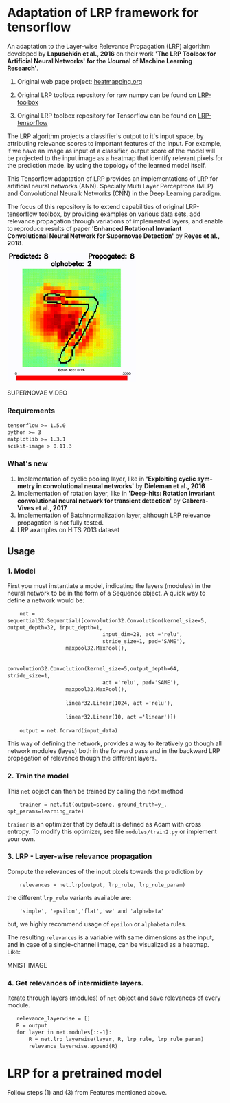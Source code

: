 # Adaptation of LRP framework for tensorflow

An adaptation to the Layer-wise Relevance Propagation (LRP) algorithm developed by **Lapuschkin et al., 2016** on their work **'The LRP Toolbox for Artificial Neural Networks' for the 'Journal of Machine Learning Research'**.


1. Original web page project: [heatmapping.org](http://heatmapping.org)
   
2. Original LRP toolbox repository for raw numpy can be found on [LRP-toolbox](https://github.com/sebastian-lapuschkin/lrp_toolbox)
3. Original LRP toolbox repository for Tensorflow can be found on [LRP-tensorflow](https://github.com/VigneshSrinivasan10/interprettensor)

The LRP algorithm projects a classifier's output to it's input space, by attributing relevance scores to important features of the input. For example, if we have an image as input of a classifier, output score of the model will be projected to the input image as a heatmap that identify relevant pixels for the prediction made. by using the topology of the learned model itself.

This Tensorflow adaptation of LRP provides an implementations of LRP for artificial neural networks (ANN). Specially Multi Layer Perceptrons (MLP) and Convolutional Neuralk Networks (CNN) in the Deep Learning paradigm. 

The focus of this repository is to extend capabilities of original LRP-tensorflow toolbox, by providing examples on various data sets, add relevance propagation through variations of implemented layers, and enable to reproduce results of paper **'Enhanced Rotational Invariant Convolutional Neural Network for Supernovae Detection'** by **Reyes et al., 2018**.

<img src="docs/gifs/mnist.gif" width="300" height="300" />

SUPERNOVAE VIDEO

### Requirements
    tensorflow >= 1.5.0
    python >= 3
    matplotlib >= 1.3.1
    scikit-image > 0.11.3
    
### What's new

1. Implementation of cyclic pooling layer, like in **'Exploiting cyclic sym-metry in convolutional neural networks'** by **Dieleman et al., 2016**
2. Implementation of rotation layer, like in **'Deep-hits: Rotation invariant convolutional neural network for transient
detection'** by **Cabrera-Vives et al., 2017**
3. Implementation of Batchnormalization layer, although LRP relevance propagation is not fully tested.
4. LRP axamples on HiTS 2013 dataset


## Usage

### 1. Model 

First you must instantiate a model, indicating the layers (modules) in the neural network to be in the form of a Sequence object. A quick way to define a network would be:

        net = sequential32.Sequential([convolution32.Convolution(kernel_size=5, output_depth=32, input_depth=1,
                                   input_dim=28, act ='relu',
                                   stride_size=1, pad='SAME'),
                       maxpool32.MaxPool(),

                       convolution32.Convolution(kernel_size=5,output_depth=64, stride_size=1,
                                   act ='relu', pad='SAME'),
                       maxpool32.MaxPool(),
                       
                       linear32.Linear(1024, act ='relu'),

                       linear32.Linear(10, act ='linear')])

        output = net.forward(input_data)

This way of defining the network, provides a way to iteratively go though all network modules (layes) both in the forward pass and in the backward LRP propagation of relevance though the different layers.
             
### 2. Train the model

This `net` object can then be trained by calling the next method

        trainer = net.fit(output=score, ground_truth=y_, opt_params=learning_rate)
        
`trainer` is an optimizer that by default is defined as Adam with cross entropy. To modify this optimizer, see file `modules/train2.py` or implement your own. 

### 3. LRP - Layer-wise relevance propagation

Compute the relevances of the input pixels towards the prediction by

        relevances = net.lrp(output, lrp_rule, lrp_rule_param)

the different `lrp_rule` variants available are:

        'simple', 'epsilon','flat','ww' and 'alphabeta' 
        
but, we highly recommend usage of `epsilon` or `alphabeta` rules.

The resulting `relevances` is a variable with same dimensions as the input, and in case of a single-channel image, can be visualized as a heatmap. Like:

MNIST IMAGE

### 4. Get relevances of intermidiate layers.  

Iterate through layers (modules) of `net` object and save relevances of every module.

       relevance_layerwise = []
       R = output
       for layer in net.modules[::-1]:
           R = net.lrp_layerwise(layer, R, lrp_rule, lrp_rule_param)
           relevance_layerwise.append(R)
           
           
# LRP for a pretrained model

Follow steps (1) and (3) from Features mentioned above.
<!---


This tensorflow wrapper provides simple and accessible stand-alone implementations of LRP for artificial neural networks.




    






# The LRP Toolbox Paper

When using (any part) of this wrapper, please cite [our paper](http://jmlr.org/papers/volume17/15-618/15-618.pdf)

    @article{JMLR:v17:15-618,
        author  = {Sebastian Lapuschkin and Alexander Binder and Gr{{\'e}}goire Montavon and Klaus-Robert M{{{\"u}}}ller and Wojciech Samek},
        title   = {The LRP Toolbox for Artificial Neural Networks},
        journal = {Journal of Machine Learning Research},
        year    = {2016},
        volume  = {17},
        number  = {114},
        pages   = {1-5},
        url     = {http://jmlr.org/papers/v17/15-618.html}
    }


    
# Misc

For further research and projects involving LRP, visit [heatmapping.org](http://heatmapping.org)
   
-->
